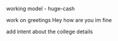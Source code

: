 working model - huge-cash 

work on greetings
    Hey how are you
    im fine 

add intent about the college details
